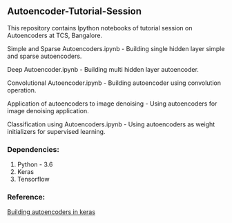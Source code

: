 ## Autoencoder-Tutorial-Session

This repository contains Ipython notebooks of tutorial session on Autoencoders at TCS, Bangalore.

Simple and Sparse Autoencoders.ipynb - Building single hidden layer simple and sparse autoencoders.

Deep Autoencoder.ipynb - Building multi hidden layer autoencoder.

Convolutional Autoencoder.ipynb - Building autoencoder using convolution operation.

Application of autoencoders to image denoising - Using autoencoders for image denoising application.

Classification using Autoencoders.ipynb - Using autoencoders as weight initializers for supervised learning.

### Dependencies:

1. Python - 3.6
2. Keras
3. Tensorflow

### Reference:

[Building autoencoders in keras](https://blog.keras.io/building-autoencoders-in-keras.html)


